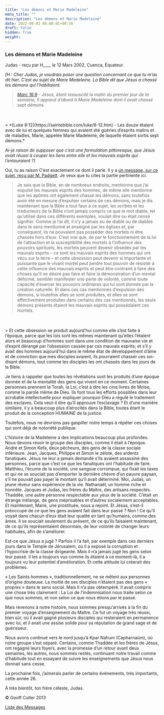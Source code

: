 ```yaml
---
title: "Les démons et Marie Madeleine"
menu_title: ""
description: "Les démons et Marie Madeleine"
date: 2022-06-01 06:00:01+00:36
draft: False
hidden: True
weight:
---
```

### Les démons et Marie Madeleine

Judas - reçu par H____ le 12 Mars 2002, Cuenca, Équateur.

*[H : Cher Judas, je voudrais poser une question concernant ce que tu m’as dit hier. C’est au sujet de Marie Madeleine. La Bible dit que Jésus a chassé les démons qui l’habitaient.*

> *[Marc 16:9](https://saintebible.com/mark/16-9.htm) - Jésus, étant ressuscité le matin du premier jour de la semaine, Il apparut d’abord à Marie Madeleine dont il avait chassé sept démons.*
<br>
<br>
> *[Luke 8:12](https://saintebible.com/luke/8-12.htm) - Les douze étaient avec de lui et quelques femmes qui avaient été guéries d’esprits malins et de maladies, Marie, appelée Marie Madeleine, de laquelle étaient sortis sept démons.*

*Ai-je raison de supposer que c’est une formulation pittoresque, que Jésus avait réussi à couper les liens entre elle et les mauvais esprits qui l’entouraient ?]*

Oui, tu as raison C’est exactement ce dont il parle. Il y a [un message, sur ce sujet, reçu par M. Padgett](/fr-james-padgett-messages/fr-padgett-messages-date-order/fr-padgett-messages-1916/fr-1916-1-3-1-jep-jesus/). Je veux que tu cites la partie pertinente ici.

> Je sais que la Bible, en de nombreux endroits, mentionne que j’ai expulsé les mauvais esprits des hommes, de même elle mentionne que les apôtres ont également chassé les démons, sans toutefois avoir été en mesure d’expulser certains de ces démons, mais je dis maintenant que la Bible a tout faux à ce sujet, les scribes et les traducteurs de la Bible n’ont jamais compris ce que le mot diable, tel qu’utilisé dans ces différents exemples, voulait dire ou était censé signifier. Comme je l’ai dit, il n’y a jamais eu de diable ou de diables dans le sens mentionné et enseigné par les églises et, par conséquent, ils ne pouvaient pas posséder des mortels ni être chassés hors d’eux. C’est vrai que, de par le fonctionnement de la loi de l’attraction et la susceptibilité des mortels à l’influence des pouvoirs spirituels, les mortels peuvent devenir obsédés par les mauvais esprits – ce sont les mauvais esprits des hommes qui ont vécu sur la terre – et cette obsession peut devenir si importante et puissante que le vivant mortel peut perdre tout pouvoir de résister à cette influence des mauvais esprits et peut être contraint à faire des choses qu’il ne désire pas faire et faire la démonstration d’un mental déformé, sembler manifester une perte de volonté, comme toute capacité d’exercer les pouvoirs ordinaires qui lui sont donnés par la création naturelle. Et dans ces cas mentionnés d’expulsion des démons, si toutefois elles se sont produites, et elles se sont effectivement produites dans certains des cas mentionnés, les seuls démons présents étaient les mauvais esprits qui possédaient ces mortels.
<br>
<br>
> Et cette obsession se produit aujourd’hui comme elle s’est faite à l’époque, parce que les lois sont les mêmes maintenant qu’elles l’étaient alors et beaucoup d’hommes sont dans une condition de mauvaise vie et d’esprit dérangé par l’obsession causée par ces mauvais esprits; et s’il y avait des hommes aujourd’hui dans le même état de développement d’âme et de conviction que mes disciples avaient, ils pourraient chasser ces soi-disant démons, tout comme les disciples les ont chassés dans les jours de la Bible.

Je tiens à rappeler que toutes les révélations sont les produits d’une époque donnée et de la mentalité des gens qui vivent en ce moment. Certaines personnes prennent la Torah, la Loi, c’est à dire les cinq livres de Moïse, comme la parole même de Dieu. Ils font tous les efforts possibles dans leur acrobatie intellectuelle pour expliquer pourquoi Dieu a régulé le traitement des esclaves. Cela veut-il dire qu’Il approuve l’esclavage ? Et d’une manière similaire, il y a beaucoup plus d’atrocités dans la Bible, toutes étant le produit de la conception HUMAINE de la justice.

Toutefois, nous ne devrions pas gaspiller notre temps à répéter ces choses qui sont déjà de notoriété publique.

L’histoire de la Madeleine a des implications beaucoup plus profondes. Nous devons revoir le groupe des disciples, comme il était à l’époque. André et Simon Kefa, deux pêcheurs, des gens de la classe sociale inférieure. Jean, Jacques, Philippe et Simon le zélote, des ardents fanatiques. Jésus ne leur a jamais demandé s’ils avaient assassiné des personnes, parce que c’est ce que les fanatiques ont l’habitude de faire. Matthieu, l’écume de la société, une sangsue corrompue, qui fixait les taxes et qui ne se souciait pas d’emporter la dernière chèvre d’un pauvre paysan, s’il ne pouvait pas payer le montant qu’il avait déterminé. Moi, Judas, un jeune rêveur sans expérience de la vie. Nathanaël, un homme riche et honnête. Jacques et Judas, les frères du Maître, des artisans respectés. Thaddée, une autre personne respectable aux yeux de la société. C’était un étrange mélange, de gens méprisables et d’autres socialement acceptables. Et maintenant, Marie, une prostituée, nous a rejoint. Et Jésus, s’est-il préoccupé de ce que les gens avaient fait dans leur passé ? Non ! Ce qu’il voyait dans chacun d’eux était leur qualité en tant qu’humains, comme des âmes. Il se souciait seulement du présent, de ce qu’ils faisaient maintenant, de ce qu’ils représentaient désormais, de leur volonté de changer leurs habitudes, afin de s’améliorer.

Est-ce que Jésus a jugé ? Parfois il l’a fait, par exemple dans ces derniers jours dans le Temple de Jérusalem, où il a exposé la corruption et l’hypocrisie de la classe dirigeante. Mais il n’a jamais jugé les gens selon leur passé. Il les a toujours vus comme ils étaient à ce moment-là, il a toujours vu leur potentiel d’amélioration. Et cette attitude lui créerait des problèmes.

« Les Saints hommes », traditionnellement, ne se mêlent aux personnes d’origine douteuse. La moitié de ses disciples n’étaient pas des gens « propres » dans le sens social. Mais Il n’a pas obtempéré. Il avait compris une chose très clairement : La Loi de l’indemnisation nous traite selon ce que nous sommes, et non selon ce que nous étions par le passé.

Mais revenons à notre histoire, nous sommes presqu’arrivés à la fin du premier voyage d’enseignement du Maître. Ce fut un voyage très réussi, bien sûr, où il avait gagné plusieurs disciples qui resteraient en permanence avec lui, et il avait une assise solide pour sa réputation de grand sage et de guérisseur.

Nous avons continué vers le nord jusqu’à Kpar Nahum (Capharnaüm), où notre groupe s’est séparé. Certains, comme Thaddée et les frères de Jésus, ont regagné leurs foyers, avec la promesse d’un retour avant deux semaines, les autres, nous sommes restés, continuant notre travail comme d’habitude tout en essayant de suivre les enseignements que Jésus nous donnait sans cesse.

La prochaine fois, j’aimerais parler de certains événements, très importants, cette année 26.

À très bientôt, ton frère céleste, Judas.

© Geoff Cutler 2013

[Liste des Messages](/fr-contemporary-messages/fr-contemporary-messages-by-date-order/fr-contemporary-messages-2002)
